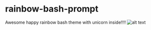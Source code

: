 rainbow-bash-prompt
===================

Awesome happy rainbow bash theme with unicorn inside!!!!
![alt text](https://raw.github.com/johannesjo/rainbow-bash-prompt/master/screenshot.jpg "Screenshot")
